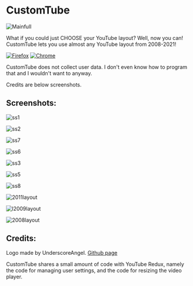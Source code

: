 # CustomTube

![Mainfull](https://github.com/lightbeam24/CustomTube/assets/105595945/e9e27f41-4587-4f4c-b505-525520a62e73)

What if you could just CHOOSE your YouTube layout? Well, now you can! CustomTube lets you use almost any YouTube layout from 2008-2021!

[![Firefox](https://blog.mozilla.org/addons/files/2015/11/get-the-addon.png)](https://addons.mozilla.org/en-CA/firefox/addon/customtube/)
[![Chrome](https://wd.imgix.net/image/BrQidfK9jaQyIHwdw91aVpkPiib2/RQMv2HZ0v6NKfFn7XCeU.png?auto=format&w=228)](https://chromewebstore.google.com/detail/customtube/iedffooliepgabiihipcbokboecnfcbe)

CustomTube does not collect user data. I don't even know how to program that and I wouldn't want to anyway.

Credits are below screenshots.

Screenshots:
-

![ss1](https://github.com/lightbeam24/CustomTube/assets/105595945/90283c3b-86ae-419d-9663-be540a929349)

![ss2](https://github.com/lightbeam24/CustomTube/assets/105595945/3c7345bf-c1f8-4378-9c29-7e1fcab8822e)

![ss7](https://github.com/lightbeam24/CustomTube/assets/105595945/ebb24f00-fa78-4fd5-a9b2-21764056e7d4)

![ss6](https://github.com/lightbeam24/CustomTube/assets/105595945/cc4a19e6-ca85-469f-a945-fcea3710fd50)

![ss3](https://github.com/lightbeam24/CustomTube/assets/105595945/80af9f04-307d-479a-b3e0-8aa3e479fb4e)

![ss5](https://github.com/lightbeam24/CustomTube/assets/105595945/faa2507b-358f-43bb-8d4a-4fd503979baa)

![ss8](https://github.com/lightbeam24/CustomTube/assets/105595945/64903dd3-e3b5-4380-85ec-b9906dda577e)

![2011layout](https://github.com/lightbeam24/CustomTube/assets/105595945/ebed9e8a-5061-42bb-be13-92f5d0c3f400)

![l2009layout](https://github.com/lightbeam24/CustomTube/assets/105595945/575b551a-f3ff-4a62-82bd-01ec4ca6ebcc)

![2008layout](https://github.com/lightbeam24/CustomTube/assets/105595945/5966a02a-a501-4629-8fb2-bd6fc7967d18)


Credits:
-

Logo made by UnderscoreAngel. [Github page](https://github.com/UnderscoreAngel)

CustomTube shares a small amount of code with YouTube Redux, namely the code for managing user settings, and the code for resizing the video player.
